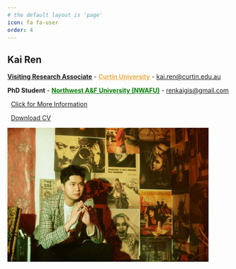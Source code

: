 ```yaml
---
# the default layout is 'page'
icon: fa fa-user
order: 4
---
```


<!-- > Add Markdown syntax content to file `_tabs/about.md`{: .filepath } and it will show up on this page.
{: .prompt-tip } -->
<style>
.row:only-child>#core-wrapper {
    padding-bottom: 0rem;
}

</style>

## **Kai Ren**

<a href="https://staffportal.curtin.edu.au/staff/profile/view/kai-ren-500cf978/" target="_blank"><b>Visiting Research Associate</b></a> - <a href="https://www.curtin.edu.au/" style="color:#F0AD4E" target="_blank"><b>Curtin University</b></a> - [kai.ren@curtin.edu.au](mailto:kai.ren@curtin.edu.au)

<b>PhD Student</b> - <a href="https://www.nwafu.edu.cn/" style="color:green" target="_blank"><b>Northwest A&F University (NWAFU)</b></a> - [renkaigis@gmail.com](mailto:renkaigis@gmail.com)

<i class="fa fa-heart" style="color: hotpink"></i>&nbsp;&nbsp;<a href="http://resume.renkaigis.cn"  target="_blank">Click for More Information</a>

<i class="fa fa-paper-plane" style="color: deepskyblue"></i>&nbsp;&nbsp;<a href="http://resume.renkaigis.cn/assets/KaiRen_CV.pdf"  target="_blank">Download CV</a>

<!-- ![](../assets/mine/about.jpg) -->
<img src="../assets/mine/about.jpg" width="90%"/>